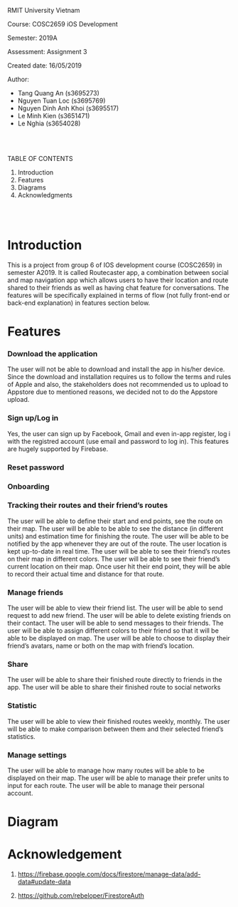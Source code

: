  RMIT University Vietnam
 
 Course: COSC2659 iOS Development
 
 Semester: 2019A
 
 Assessment: Assignment 3
 
 Created date: 16/05/2019
 
 Author: 
   -  Tang Quang An (s3695273)
   -  Nguyen Tuan Loc (s3695769)
   -  Nguyen Dinh Anh Khoi (s3695517)
   -  Le Minh Kien (s3651471)
   -  Le Nghia (s3654028)
   
<br/>
<br/>

 TABLE OF CONTENTS
 1. Introduction
 2. Features
 3. Diagrams
 4. Acknowledgments
 
<br/>
<br/>

# Introduction
  This is a project from group 6 of IOS development course (COSC2659) in semester A2019. It is called Routecaster app, a combination 
  between social and map navigation app which allows users to have their location and route shared to their friends as well as having chat
  feature for conversations. The features will be specifically explained in terms of flow (not fully front-end or back-end explanation) in
  features section below.

# Features
 ###  Download the application
 
   The user will not be able to download and install the app in his/her device. Since the download and installation requires us to 
   follow the terms and rules of Apple and also, the stakeholders does not recommended us to upload to Appstore due to mentioned 
   reasons, we decided not to do the Appstore upload.

 ###  Sign up/Log in
 
   Yes, the user can sign up by Facebook, Gmail and even in-app register, log i with the registred account (use email and password 
   to log in). This features are hugely supported by Firebase.

 ###  Reset password 

 ###  Onboarding

 ###  Tracking their routes and their friend’s routes
The user will be able to define their start and end points, see the route on their map.
The user will be able to be able to see the distance (in different units) and estimation time for finishing the route. 
The user will be able to be notified by the app whenever they are out of the route.
The user location is kept up-to-date in real time.
The user will be able to see their friend’s routes on their map in different colors.
The user will be able to see their friend’s current location on their map.
Once user hit their end point, they will be able to record their actual time and distance for that route.

  ###  Manage friends
The user will be able to view their friend list.
The user will be able to send request to add new friend.
The user will be able to delete existing friends on their contact.
The user will be able to send messages to their friends.
The user will be able to assign different colors to their friend so that it will be able to be displayed on map.
The user will be able to choose to display their friend’s avatars, name or both on the map with friend’s location.

  ###  Share
The user will be able to share their finished route directly to friends in the app.
The user will be able to share their finished route to social networks

 ###  Statistic
The user will be able to view their finished routes weekly, monthly.
The user will be able to make comparison between them and their selected friend’s statistics.

 ###  Manage settings
The user will be able to manage how many routes will be able to be displayed on their map.
The user will be able to manage their prefer units to input for each route.
The user will be able to manage their personal account.

# Diagram

# Acknowledgement
   1. https://firebase.google.com/docs/firestore/manage-data/add-data#update-data
   
   2. https://github.com/rebeloper/FirestoreAuth
